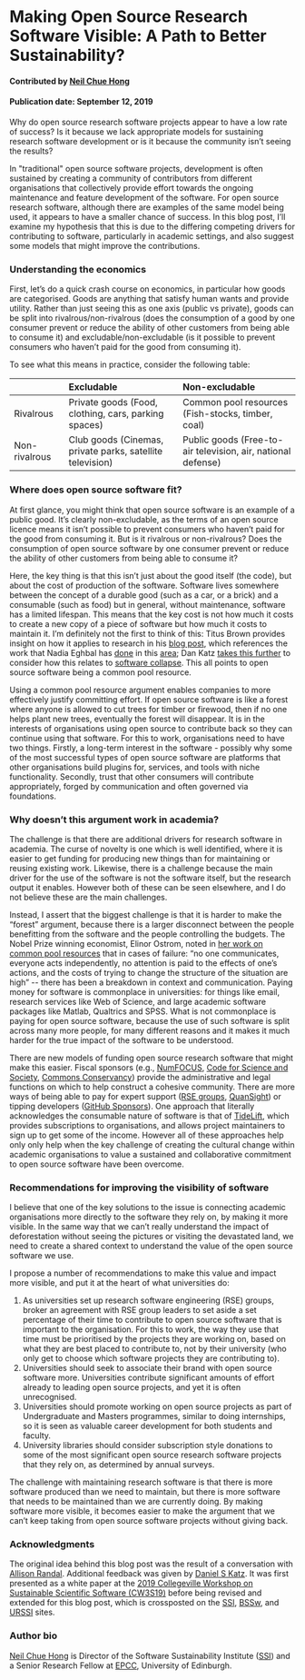 # Making Open Source Research Software Visible: A Path to Better Sustainability?

#### Contributed by [Neil Chue Hong](https://github.com/npch "Neil Chue Hong GitHub Profile")

#### Publication date: September 12, 2019

Why do open source research software projects appear to have a low rate of success? Is it because we lack appropriate models for sustaining research software development or is it because the community isn’t seeing the results? 

In "traditional" open source software projects, development is often sustained by creating a community of contributors from different organisations that collectively provide effort towards the ongoing maintenance and feature development of the software. For open source research software, although there are examples of the same model being used, it appears to have a smaller chance of success. In this blog post, I’ll examine my hypothesis that this is due to the differing competing drivers for contributing to software, particularly in academic settings, and also suggest some models that might improve the contributions.

### Understanding the economics

First, let’s do a quick crash course on economics, in particular how goods are categorised. Goods are anything that satisfy human wants and provide utility. Rather than just seeing this as one axis (public vs private), goods can be split into rivalrous/non-rivalrous (does the consumption of a good by one consumer prevent or reduce the ability of other customers from being able to consume it) and excludable/non-excludable (is it possible to prevent consumers who haven’t paid for the good from consuming it).

To see what this means in practice, consider the following table:

&nbsp; | Excludable | Non-excludable
:--- | :--- | :---
Rivalrous  | Private goods (Food, clothing, cars, parking spaces) | Common pool resources (Fish-stocks, timber, coal)
Non-rivalrous | Club goods (Cinemas, private parks, satellite television) | Public goods (Free-to-air television, air, national defense)


### Where does open source software fit?

At first glance, you might think that open source software is an example of a public good. It’s clearly non-excludable, as the terms of an open source licence means it isn’t possible to prevent consumers who haven’t paid for the good from consuming it. But is it rivalrous or non-rivalrous? Does the consumption of open source software by one consumer prevent or reduce the ability of other customers from being able to consume it?

Here, the key thing is that this isn’t just about the good itself (the code), but about the cost of production of the software. Software lives somewhere between the concept of a durable good (such as a car, or a brick) and a consumable (such as food) but in general, without maintenance, software has a limited lifespan. This means that the key cost is not how much it costs to create a new copy of a piece of software but how much it costs to maintain it. I’m definitely not the first to think of this: Titus Brown provides insight on how it applies to research in his [blog post](http://ivory.idyll.org/blog/2018-oss-framework-cpr.html), which references the work that Nadia Eghbal has [done](https://nadia.xyz/tragedy-of-the-commons) in this [area](https://www.fordfoundation.org/about/library/reports-and-studies/roads-and-bridges-the-unseen-labor-behind-our-digital-infrastructure/); Dan Katz [takes this further](https://danielskatzblog.wordpress.com/2018/09/26/fundamentals-of-software-sustainability/) to consider how this relates to [software collapse](https://blog.khinsen.net/posts/2017/01/13/sustainable-software-and-reproducible-research-dealing-with-software-collapse.html). This all points to open source software being a common pool resource.

Using a common pool resource argument enables companies to more effectively justify committing effort. If open source software is like a forest where anyone is allowed to cut trees for timber or firewood, then if no one helps plant new trees, eventually the forest will disappear. It is in the interests of organisations using open source to contribute back so they can continue using that software. For this to work, organisations need to have two things. Firstly, a long-term interest in the software - possibly why some of the most successful types of open source software are platforms that other organisations build plugins for, services, and tools with niche functionality. Secondly, trust that other consumers will contribute appropriately, forged by communication and often governed via foundations.

### Why doesn’t this argument work in academia?

The challenge is that there are additional drivers for research software in academia. The curse of novelty is one which is well identified, where it is easier to get funding for producing new things than for maintaining or reusing existing work. Likewise, there is a challenge because the main driver for the use of the software is not the software itself, but the research output it enables. However both of these can be seen elsewhere, and I do not believe these are the main challenges.

Instead, I assert that the biggest challenge is that it is harder to make the “forest” argument, because there is a larger disconnect between the people benefitting from the software and the people controlling the budgets. The Nobel Prize winning economist, Elinor Ostrom, noted in [her work on common pool resources](https://www.cambridge.org/gb/academic/subjects/politics-international-relations/political-theory/governing-commons-evolution-institutions-collective-action-1?format=PB&isbn=9781107569782) that in cases of failure: “no one communicates, everyone acts independently, no attention is paid to the effects of one’s actions, and the costs of trying to change the structure of the situation are high” -- there has been a breakdown in context and communication. Paying money for software is commonplace in universities: for things like email, research services like Web of Science, and large academic software packages like Matlab, Qualtrics and SPSS. What is not commonplace is paying for open source software, because the use of such software is split across many more people, for many different reasons and it makes it much harder for the true impact of the software to be understood. 

There are new models of funding open source research software that might make this easier. Fiscal sponsors (e.g., [NumFOCUS](https://numfocus.org), [Code for Science and Society](https://codeforscience.org), [Commons Conservancy](https://commonsconservancy.org)) provide the administrative and legal functions on which to help construct a cohesive community. There are more ways of being able to pay for expert support ([RSE groups](https://society-rse.org/community/rse-groups/), [QuanSight](https://www.quansight.com)) or tipping developers ([GitHub Sponsors](https://github.com/sponsors)). One approach that literally acknowledges the consumable nature of software is that of [TideLift](https://tidelift.com), which provides subscriptions to organisations, and allows project maintainers to sign up to get some of the income. However all of these approaches help only only help when the key challenge of creating the cultural change within academic organisations to value a sustained and collaborative commitment to open source software have been overcome.

### Recommendations for improving the visibility of software

I believe that one of the key solutions to the issue is connecting academic organisations more directly to the software they rely on, by making it more visible. In the same way that we can’t really understand the impact of deforestation without seeing the pictures or visiting the devastated land, we need to create a shared context to understand the value of the open source software we use.

I propose a number of recommendations to make this value and impact more visible, and put it at the heart of what universities do:

1. As universities set up research software engineering (RSE) groups, broker an agreement with RSE group leaders to set aside a set percentage of their time to contribute to open source software that is important to the organisation. For this to work, the way they use that time must be prioritised by the projects they are working on, based on what they are best placed to contribute to, not by their university (who only get to choose which software projects they are contributing to).
2. Universities should seek to associate their brand with open source software more. Universities contribute significant amounts of effort already to leading open source projects, and yet it is often unrecognised.
3. Universities should promote working on open source projects as part of Undergraduate and Masters programmes, similar to doing internships, so it is seen as valuable career development for both students and faculty.
4. University libraries should consider subscription style donations to some of the most significant open source research software projects that they rely on, as determined by annual surveys.

The challenge with maintaining research software is that there is more software produced than we need to maintain, but there is more software that needs to be maintained than we are currently doing. By making software more visible, it becomes easier to make the argument that we can’t keep taking from open source software projects without giving back.

### Acknowledgments

The original idea behind this blog post was the result of a conversation with [Allison Randal](https://allisonrandal.com). Additional feedback was given by [Daniel S Katz](https://danielskatz.org). It was first presented as a white paper at the [2019 Collegeville Workshop on Sustainable Scientific Software (CW3S19)](https://collegeville.github.io/CW3S19/) before being revised and extended for this blog post, which is crossposted on the [SSI](https://www.software.ac.uk/), [BSSw](https://bssw.io), and [URSSI](http://urssi.us) sites.

### Author bio

[Neil Chue Hong](https://www.software.ac.uk/about/staff/person/neil-chue-hong) is Director of the Software Sustainability Institute ([SSI](https://www.software.ac.uk)) and a Senior Research Fellow at [EPCC](https://www.epcc.ed.ac.uk), University of Edinburgh.


<!---
Publish: yes
Track: deep dive
RSS update: 2019-09-12
Topics: Funding sources and programs, strategies for more effective teams, Research Software Engineers, Software Sustainability
Pinned: no
--->
